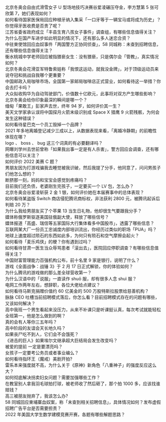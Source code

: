 北京冬奥会自由式滑雪女子 U 型场地技巧决赛谷爱凌碾压夺金，李方慧第 5 张可欣第 7，她们表现如何？  
如何看待国家医保局回应种植牙纳入集采「一口牙等于一辆宝马或将成为历史」？你觉得牙医收费是否贵了呢？  
江苏省委省政府成立「丰县生育八孩女子事件」调查组，有哪些信息值得关注？  
为什么在国产车进步如此明显的情况下，还有那么多人迷恋合资？  
中驻柬使馆回应血奴事件「两国警方正协同侦查」，58 同城称：未查到招聘信息，还有哪些信息值得关注？  
衡水桃城中学老师回应被指猥亵女生：没有猥亵，只是偶尔会「管教」，真实情况如何？  
北京冬奥会花滑亚军特鲁索娃称「我恨这运动，就我没金牌」，对于顶级运动员来说夺冠和挑战自我哪个更重要？  
中国邮政入局咖啡市场，全国第一家邮局咖啡店正式营业，如何看待这一举措？你会去打卡吗？  
大众拟收购华为自动驾驶部门，价值数十亿欧元，此事将对双方产生哪些影响？  
北京冬奥会给你印象最深的瞬间是哪一个？  
缅甸「果敢王」彭家声去世，终年 94 岁，如何评价其一生？  
美天文学家承认误将中国探月火箭末级识别成 Space X 猎鹰 9 火箭残骸，为何会发生这种错误？  
如何看待星巴克一个员工毁掉一个品牌？  
2021 年多地离婚登记减少三成以上，从数据表现来看，「离婚冷静期」的前瞻性体现在哪？  
logo 、 boss 、 bug 这三个词真的有必要翻译吗？  
网曝刘学州去世前曾称「如果我出事一定是有人杀害」，警方回应会调查，还有哪些信息可以关注？  
如何评价 2022 美赛 C 题？  
男朋友因为打游戏骗我去睡觉被我识破，然后我提了分手，他同意了，问问男孩子们他怎么想的？  
断脐那一刻，妈妈和宝宝会感觉到疼痛吗？  
目前我们还负债，老婆刚生完孩子，一定要买一个 LV 包，怎么办？  
北京冬奥会谷爱凌斩获 2 金 1 银，如何评价她在本届赛事中的总体表现？  
如何看待某盗版 Switch 商店侵犯腾讯商标权，非法获利 2800 元，被腾讯起诉后判赔 20 万？  
为什么我给男朋友买了个苹果 13 当生日礼物，他却很生气要跟我分手？  
媒体称俄罗斯驱逐美国驻俄副大使，释放了哪些信号？  
媒体报道「高盛、瑞信等五家国际大行集体看多中国股市」，透露了哪些信息？  
互联网某大厂一份员工忠诚度内部培训流出，你经历过类似的职场「PUA」吗？  
地球上速度超过陨石的东西如此多，为何只有陨石和空气摩擦会起火？  
如何看待「麦乐鸡侠」的梗？你有遇到过吗？  
如何看待甘肃一医生当众辱骂患者「滚出去」，医院回应停职调查？有哪些信息值得关注？  
中国财富管理能力百强机构公布，前十名里 9 家是银行，说明了什么？  
游戏《全面战争：战锤 3》于 2 月 17 日正式解锁，你的体验如何？  
为什么腾讯的游戏做的那么差全球营收第一？  
为什么汉语中的「说服」一直读作 shuō 服，却有很多人念 shuì 服？  
电网工作两年左右，想辞职，各位大佬给点建议？  
如何看待马斯克捐赠价值约 60 亿美金的 500 万股特斯拉股票给慈善机构？  
脉脉 CEO 吐槽当前招聘模式落后，你怎么看？目前招聘模式存在的问题有哪些，又该如何解决？  
高中我班一个男生看起来没压力，从来不补课只是听课挺认真，每次考试就能轻松全班第一，他是怎么做到的啊？  
真的会有人等你三五年吗？  
高中阶段的友谊会天长地久吗？  
如果丧尸吃不到人，它们会不会饿死？  
《进击的巨人》如果埃尔文继承超大巨结局会发生改变吗？  
被爱的提前 一定是要漂亮吗？  
女孩子一定要考公务员或者事业编么？  
如何看待指环王（魔戒）美剧开拍?  
雷系本来强度就不高，为什么关于《原神》新角色「八重神子」的强度反应这么大？  
如何彻底解决拐卖妇女问题？需要加强哪些工作？  
在教室别人拿我羽毛球拍打球，被老师收了然后砸了，那个拍 1000 多，应该找谁赔钱？  
高三被朋友抛弃了，我该怎么办?  
58 同城回应柬埔寨血奴案，称「未查到相关招聘信息」，具体情况如何？发布虚假招聘广告平台是否需要担责？  
2022 年美国大学生数学建模竞赛开赛，各题有哪些解题思路？  
